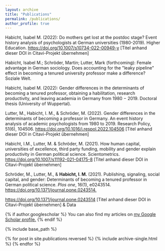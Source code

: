 ```yaml
---
layout: archive
title: "Publications"
permalink: /publications/
author_profile: true
---
```


Habicht, Isabel M. (2022): Do mothers get lost at the postdoc stage? Event history analysis of psychologists at German universities (1980-2019). Higher Education. https://doi.org/10.1007/s10734-022-00949-y [Titel anhand dieser DOI in Citavi-Projekt übernehmen]

Habicht, Isabel M.; Schröder, Martin; Lutter, Mark (forthcoming): Female advantage in German sociology. Does accounting for the "leaky pipeline" effect in becoming a tenured university professor make a difference? Soziale Welt.  

Habicht, Isabel M. (2022): Gender differences in the determinants of becoming a tenured professor, obtaining a habilitation, research productivity, and leaving academia in Germany from 1980 − 2019. Doctoral thesis (University of Wuppertal).

Lutter, M., Habicht, I. M., & Schröder, M. (2022). Gender differences in the determinants of becoming a professor in Germany. An event history analysis of academic psychologists from 1980 to 2019. Research Policy, 51(6), 104506. https://doi.org/10.1016/j.respol.2022.104506 [Titel anhand dieser DOI in Citavi-Projekt übernehmen]

Habicht, I.M., Lutter, M. & Schröder, M. (2021). How human capital, universities of excellence, third party funding, mobility and gender explain productivity in German political science. Scientometrics. https://doi.org/10.1007/s11192-021-04175-8 [Titel anhand dieser DOI in Citavi-Projekt übernehmen]

Schröder, M., Lutter, M., & <b>Habicht, I. M.</b> (2021). Publishing, signaling, social capital, and gender: Determinants of becoming a tenured professor in German political science. <i>Plos one</i>, 16(1), e0243514. <u><a href="{{https://doi.org/10.1371/journal.pone.0243514}}">https://doi.org/10.1371/journal.pone.0243514</a>.</u>

https://doi.org/10.1371/journal.pone.0243514 [Titel anhand dieser DOI in Citavi-Projekt übernehmen] & Data

{% if author.googlescholar %}
  You can also find my articles on <u><a href="{{author.googlescholar}}">my Google Scholar profile</a>.</u>
{% endif %}

{% include base_path %}

{% for post in site.publications reversed %}
  {% include archive-single.html %}
{% endfor %}
